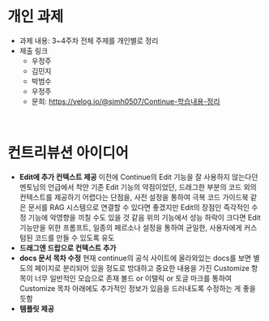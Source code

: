 # 개인 과제
- 과제 내용: 3~4주차 전체 주제를 개인별로 정리
- 제출 링크
  - 우정주
  - 김민지
  - 박범수
  - 우정주 
  - 문희: https://velog.io/@sjmh0507/Continue-학습내용-정리

<br />

# 컨트리뷰션 아이디어

- **Edit에 추가 컨텍스트 제공**
  이전에 Continue의 Edit 기능을 잘 사용하지 않는다던 멘토님의 언급에서 착안
  기존 Edit 기능의 약점이었던, 드래그한 부분의 코드 외의 컨텍스트를 제공하기 어렵다는 단점을, 사전 설정을 통하여 극복
  코드 가이드북 같은 문서를 RAG 시스템으로 연결할 수 있다면 좋겠지만 Edit의 장점인 즉각적인 수정 기능에 악영향을 끼칠 수도 있을 것 같음
  위의 기능에서 성능 하락이 크다면 Edit 기능만을 위한 프롬프트, 일종의 페르소나 설정을 통하여 균일한, 사용자에게 커스텀된 코드를 만들 수 있도록 유도
- **드래그앤 드랍으로 컨텍스트 추가**
- **docs 문서 목차 수정**
  현재 continue의 공식 사이트에 올라와있는 docs를 보면 별도의 페이지로 분리되어 있을 정도로 방대하고 중요한 내용을 가진 Customize 항목이 너무 일반적인 모습으로 존재
  볼드 or 이탤릭 or 토글 마크를 통하여 Customize 목차 아래에도 추가적인 정보가 있음을 드러내도록 수정하는 게 좋을 듯함
- **템플릿 제공**
